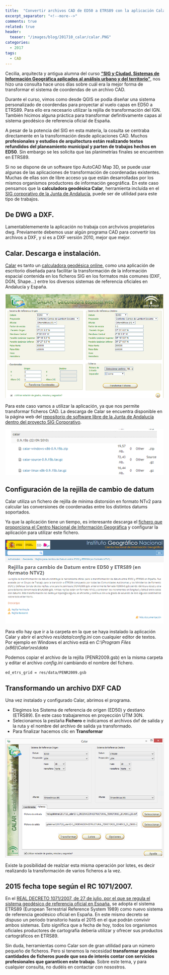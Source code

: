 ```yaml
---
title:  "Convertir archivos CAD de ED50 a ETRS89 con la aplicación Calar."
excerpt_separator: "<!--more-->"
comments: true
related: true
header:
  teaser: "/images/blog/201710_calar/calar.PNG"
categories: 
  - 2017
tags:
  - CAD
---
```


Cecilia, arquitecta y antigua alumna del curso  [**“SIG y Ciudad. Sistemas de Información Geográfica aplicados al análisis urbano y del territorio”**](/formacion), nos hizo una consulta hace unos días sobre cuál era la mejor forma de transformar el sistema de coordendas de un archivo CAD.

<!--more-->

Durante el curso, vimos como desde QGIS se podía diseñar una sistema personalizado de coordendas para proyectar al vuelo capas en ED50 a ETRS89. Para ello era necesario utilizar la rejilla de transformación del IGN. También hicimos alguna práctica para transformar definitivamente capas al sistema geodésico de referencia oficial de España.

A pesar de la potencia del SIG en esta materia, la cosulta se centraba directamente en la transformación desde aplicaciones CAD. Muchos **profesionales y estudios de arquitectura están realizando textos refundidos del planeamiento municipal y parten de trabajos hechos en ED50**. Sin embargo se les solicita que las planimetrías finales se encuentren en ETRS89.

Si no se dispone de un software tipo AutoCAD Map 3D, se puede usar algunas de las aplicaciones de transformación de coordenadas existentes. Muchas de ellas son de libre acceso ya que están desarrolladas por los mismos organismos productores de información geográfica. En este caso pensamos que la **calculadora geodésica Calar**, herramienta incluída en el [SIG corporativo de la Junta de Andalucía](http://www.juntadeandalucia.es/repositorio/usuario/listado/fichacompleta.jsf?idProyecto=679), puede ser de utilidad para este tipo de trabajos.

## De DWG a DXF.

Lamentablememente la aplicación no trabaja con archvivos propietarios dwg. Previamente debemos usar algún programa CAD para convertir los archivos a DXF, y si es a DXF versión 2010, mejor que mejor. 

## Calar. Descarga e instalación.

[Calar](http://www.juntadeandalucia.es/organismos/empleoempresaycomercio/areas/estadistica/cartografia/paginas/cliente-geodesia.html) es tanto un [calculadora geodésica online](http://www.juntadeandalucia.es/servicios/mapas/geodesiaclient/), como una aplicación de escritorio diseñada para facilitar la transformación de la información espacial contenida en los ficheros SIG en los formatos más comunes  (DXF, DGN, Shape...) entre los diversos sistemas de referencia oficiales en Andalucía y España.

![Calar. Calculadora geodésica online](/images/blog/201710_calar/servicio.PNG)

Para este caso vamos a utilizar la aplicación, ya que nos permite transformar ficheros CAD. La descarga de Calar se encuentra disponible en la página web del [repositorio de software libre de la Junta de Andalucía dentro del proyecto SIG Corporativo](http://www.juntadeandalucia.es/repositorio/usuario/peticiones/directaInfoBasica.jsf?linkDummyForm:_idcl=items_descarga:15:items_descarga:0:_id191&).

![Repositorio de software libre de la Junta de Andalucía dentro del proyecto SIG Corporativo](/images/blog/201710_calar/repositorio.PNG)

## Configuración de la rejilla de cambio de datum

Calar utiliza un fichero de rejilla de mínima distorsión en formato NTv2 para calcular las conversiones de coordenadas entre los distintos datums soportados. 

Ya que la aplicación tiene un tiempo, es interesante descarga el [fichero que proporciona el Centro Nacional de Información Geográfica](http://www.ign.es/web/ign/portal/gds-rejilla-cambio-datum) y configurar la aplicación para utilizar este fichero. 

![Descarga rejilla NTv2 IGN](/images/blog/201710_calar/rejilla.PNG)

Para ello hay que ir a la carpeta en la que se haya instalado la aplicación Calar y abrir el archivo *res/data/config.ini* con cualquier editor de textos.  Por ejemplo en Windows el archivo está en *C:\Program Files (x86)\Calar\res\data*

Podemos copiar el archivo de la rejilla (PENR2009.gsb) en la misma carpeta y editar el archivo *config.ini* cambiando el nombre del fichero.

	ed_etrs_grid = res/data/PENR2009.gsb

## Transformando un archivo DXF CAD

Una vez instalado y configurado Calar, abrimos el programa. 

- Elegimos los Sistema de referencia de origen (ED50) y destiano (ETRS89). En este caso trabajaremos en proyección UTM 30N.
- Selecionamos la pestaña **Fichero** e indicamos el archivos dxf de salida y la ruta y el nombre del archivo de salida ya transformado.
- Para finalizar hacemos clic en **Transformar**

![Calar. Ficheo DXF](/images/blog/201710_calar/dxf.PNG)

Existe la posibilidad de realziar esta misma operación por lotes, es decir realizando la transformación de varios ficheros a la vez. 

## 2015 fecha tope según el RC 1071/2007.

En el [REAL DECRETO 1071/2007, de 27 de julio, por el que se regula el sistema geodésico de referencia oficial en España](https://www.boe.es/buscar/doc.php?id=BOE-A-2007-15822), se adopta el sistema ETRS89 (European Terrestrial Reference System 1989) como nuevo sistema de referencia geodésico oficial en España. En este mismo decreto se dispuso un periodo transitorio hasta el 2015 en el que podrán convivir ambos sistemas. Esto significa que a fecha de hoy, todos los organismos oficiales productores de cartografía debería utilizar y ofrecer sus productos cartográficos en ETRS89. 

Sin duda, herramientas como Calar son de gran utilidad para un número pequeño de ficheros. Pero si tenemos la necesidad **transformar grandes cantidades de ficheros puede que sea de interés contar con servicios profesionales que garanticen este trabajo**. Sobre este tema, y para cualquier consulta, no dudéis en contactar con nosostros.
